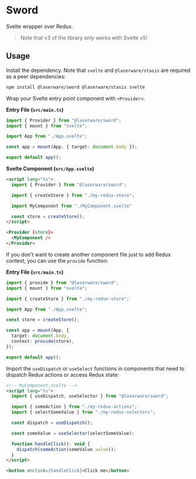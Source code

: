 # Sword

Svelte wrapper over Redux.

> Note that v3 of the library only works with Svelte v5!

## Usage

Install the dependency. Note that `svelte` and `@laserware/stasis` are required as a peer dependencies:

```bash
npm install @laserware/sword @laserware/stasis svelte
```

Wrap your Svelte entry point component with `<Provider>`:

**Entry File (`src/main.ts`)**

```ts
import { Provider } from "@laserware/sword";
import { mount } from "svelte";

import App from "./App.svelte";

const app = mount(App, { target: document.body });

export default app();
```

**Svelte Component (`src/App.svelte`)**

```html
<script lang="ts">
  import { Provider } from "@laserware/sword";

  import { createStore } from "./my-redux-store";

  import MyComponent from "./MyComponent.svelte"

  const store = createStore();
</script>

<Provider {store}>
  <MyComponent />
</Provider>
```

If you don't want to create another component file just to add Redux context, you can use the `provide` function:

**Entry File (`src/main.ts`)**

```ts
import { provide } from "@laserware/sword";
import { mount } from "svelte";

import { createStore } from "./my-redux-store";

import App from "./App.svelte";

const store = createStore();

const app = mount(App, { 
  target: document.body,
  context: provide(store),
});

export default app();
```

Import the `useDispatch` or `useSelect` functions in components that need to dispatch Redux actions or access Redux state:

```html
<!-- MyComponent.svelte -->
<script lang="ts">
  import { useDispatch, useSelector } from "@laserware/sword";

  import { someAction } from "./my-redux-actions";
  import { selectSomeValue } from "./my-redux-selectors";

  const dispatch = useDispatch();

  const someValue = useSelector(selectSomeValue);

  function handleClick(): void {
    dispatch(someAction(someValue.value));
  }
</script>

<button onclick={handleClick}>Click me</button>
```
